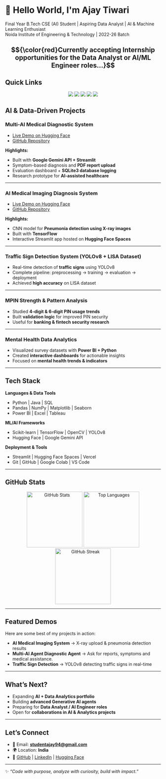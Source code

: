 # 👋 Hello World, I'm Ajay Tiwari  

Final Year B.Tech CSE (AI) Student | Aspiring Data Analyst | AI & Machine Learning Enthusiast  
Noida Institute of Engineering & Technology | 2022-26 Batch

$${\color{red}Currently accepting Internship opportunities for the Data Analyst or AI/ML Engineer roles...}$$
---

## Quick Links  

<p align="center">
  <a href="https://ajaytiwari94.github.io"><img src="https://img.shields.io/badge/🌐-Portfolio-blue"></a>
  <a href="https://ajay-tiwari94-portfolio.vercel.app"><img src="https://img.shields.io/badge/Vercel-Portfolio-black"></a>
  <a href="https://github.com/AjayTiwari94"><img src="https://img.shields.io/badge/GitHub-AjayTiwari94-lightgrey?logo=github"></a>
  <a href="https://huggingface.co/AjayTiwari94"><img src="https://img.shields.io/badge/HuggingFace-Spaces-yellow?logo=huggingface"></a>
  <a href="https://linkedin.com/in/ajay-tiwari94"><img src="https://img.shields.io/badge/LinkedIn-Connect-blue?logo=linkedin"></a>
</p>



## AI & Data-Driven Projects  

### Multi-AI Medical Diagnostic System
- [Live Demo on Hugging Face](https://huggingface.co/spaces/AjayTiwari94/Multi-AI-Agent-Medical-Diagnosis)  
- [GitHub Repository](https://github.com/AjayTiwari94/Multi-AI-Agent-Medical-Diagnosis)  

**Highlights:**  
- Built with **Google Gemini API + Streamlit**  
- Symptom-based diagnosis and **PDF report upload**  
- Evaluation dashboard + **SQLite3 database logging**  
- Research prototype for **AI-assisted healthcare**  

---

### AI Medical Imaging Diagnosis System  
- [Live Demo on Hugging Face](https://huggingface.co/spaces/AjayTiwari94/AI-Medical-Imaging-Diagnosis-System)  
- [GitHub Repository](https://github.com/AjayTiwari94/Medical-Imaging-Diagnosis)  

**Highlights:**  
- CNN model for **Pneumonia detection using X-ray images**  
- Built with **TensorFlow**  
- Interactive Streamlit app hosted on **Hugging Face Spaces**  

---

### Traffic Sign Detection System (YOLOv8 + LISA Dataset)  
- Real-time detection of **traffic signs** using YOLOv8  
- Complete pipeline: preprocessing → training → evaluation → deployment  
- Achieved **high accuracy** on LISA dataset  

---

### MPIN Strength & Pattern Analysis  
- Studied **4-digit & 6-digit PIN usage trends**  
- Built **validation logic** for improved PIN security  
- Useful for **banking & fintech security research**  

---

### Mental Health Data Analytics  
- Visualized survey datasets with **Power BI + Python**  
- Created **interactive dashboards** for actionable insights  
- Focused on **mental health trends & indicators**  

---

## Tech Stack  

**Languages & Data Tools**  
- Python | Java | SQL  
- Pandas | NumPy | Matplotlib | Seaborn  
- Power BI | Excel | Tableau  

**ML/AI Frameworks**  
- Scikit-learn | TensorFlow | OpenCV | YOLOv8  
- Hugging Face | Google Gemini API  

**Deployment & Tools**  
- Streamlit | Hugging Face Spaces | Vercel  
- Git | GitHub | Google Colab | VS Code  

---

## GitHub Stats  

<p align="center">
  <img src="https://github-readme-stats.vercel.app/api?username=AjayTiwari94&show_icons=true&theme=radical" alt="GitHub Stats" height="180"/>
  <img src="https://github-readme-stats.vercel.app/api/top-langs/?username=AjayTiwari94&layout=compact&theme=radical" alt="Top Languages" height="180"/>
  <img src="https://github-readme-streak-stats.herokuapp.com/?user=AjayTiwari94&theme=radical" alt="GitHub Streak" height="180"/>
</p>


---

## Featured Demos  

Here are some best of my projects in action:  

- **AI Medical Imaging System** → X-ray upload & pneumonia detection results  
- **Multi-AI Agent Diagnostic Agent** → Ask for reports, symptoms and medical assistance.
- **Traffic Sign Detection** → YOLOv8 detecting traffic signs in real-time  

---

## What’s Next?  

- Expanding **AI + Data Analytics portfolio**  
- Building **advanced Generative AI agents**  
- Preparing for **Data Analyst / AI Engineer roles**  
- Open for **collaborations in AI & Analytics projects**  

---

## Let’s Connect  

- 📧 Email: **studentajay94@gmail.com**  
- 🌍 Location: **India**  
- 🔗 [GitHub](https://github.com/AjayTiwari94) | [LinkedIn](https://linkedin.com/in/ajay-tiwari94) | [Hugging Face](https://huggingface.co/AjayTiwari94)  

---

✨ *“Code with purpose, analyze with curiosity, build with impact.”*  
